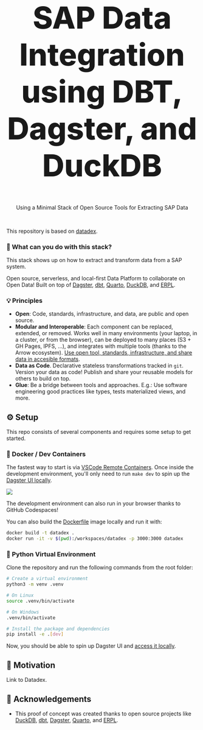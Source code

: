 <p align="center">
  <h1 style="font-size:80px; font-weight: 800;" align="center">SAP Data Integration using DBT, Dagster, and DuckDB</h1>
  <p align="center">Using a Minimal Stack of Open Source Tools for Extracting SAP Data</a> </p>
</p>

<br>

This repository is based on [datadex](https://github.com/davidgasquez/datadex).


### 🚀 What can you do with this stack?

This stack shows up on how to extract and transform data from a SAP system.


Open source, serverless, and local-first Data Platform to collaborate on Open Data! Built on top of [Dagster](https://dagster.io/), [dbt](https://www.getdbt.com/), [Quarto](https://quarto.org/), [DuckDB](https://www.duckdb.org/), and [ERPL](https://www.erpl.io/).


### 💡 Principles

- **Open**: Code, standards, infrastructure, and data, are public and open source.
- **Modular and Interoperable**: Each component can be replaced, extended, or removed. Works well in many environments (your laptop, in a cluster, or from the browser), can be deployed to many places (S3 + GH Pages, IPFS, ...), and integrates with multiple tools (thanks to the Arrow ecosystem). [Use open tool, standards, infrastructure, and share data in accesible formats](https://voltrondata.com/codex/a-new-frontier).
- **Data as Code**. Declarative stateless transformations tracked in `git`. Version your data as code! Publish and share your reusable models for others to build on top.
- **Glue**: Be a bridge between tools and approaches. E.g.: Use software engineering good practices like types, tests materialized views, and more.



## ⚙️ Setup

This repo consists of several components and requires some setup to get started.

### 🐳 Docker / Dev Containers

The fastest way to start is via [VSCode Remote Containers](https://code.visualstudio.com/docs/remote/containers). Once inside the development environment, you'll only need to run `make dev` to spin up the [Dagster UI locally](http://127.0.0.1:3000).

[![](https://github.com/codespaces/badge.svg)](https://codespaces.new/davidgasquez/datadex)

The development environment can also run in your browser thanks to GitHub Codespaces!

You can also build the [Dockerfile](Dockerfile) image locally and run it with:

```bash
docker build -t datadex .
docker run -it -v $(pwd):/workspaces/datadex -p 3000:3000 datadex
```

### 🐍 Python Virtual Environment

Clone the repository and run the following commands from the root folder:

```bash
# Create a virtual environment
python3 -m venv .venv

# On Linux
source .venv/bin/activate

# On Windows
.venv/bin/activate

# Install the package and dependencies
pip install -e .[dev]
```

Now, you should be able to spin up Dagster UI and [access it locally](http://127.0.0.1:3000).

## 🎯 Motivation

Link to Datadex.

## 👏 Acknowledgements

- This proof of concept was created thanks to open source projects like [DuckDB](https://www.duckdb.org/), [dbt](https://getdbt.com), [Dagster](https://dagster.io/), [Quarto](https://quarto.org/), and [ERPL](https://erpl.io/).

